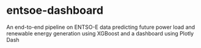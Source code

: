 # entsoe-dashboard
An end-to-end pipeline on ENTSO-E data predicting future power load and renewable energy generation using XGBoost and a dashboard using Plotly Dash
